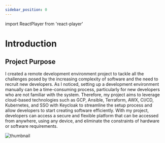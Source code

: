 ```yaml
---
sidebar_position: 0
---
```

import ReactPlayer from 'react-player'

# Introduction

<div className="video__wrapper">
    <ReactPlayer className="video__player" controls height="100%" url="/remotedevenv.mp4" width="100%" />
</div>

<!-- You can check my [Portfolio](https://chamseddineabd.netlify.com) -->

## Project Purpose

I created a remote development environment project to tackle all the challenges posed by the increasing complexity of software and the need to recruit new developers. As I noticed, setting up a development environment manually can be a time-consuming process, particularly for new developers who are not familiar with the system. Therefore, my project aims to leverage cloud-based technologies such as GCP, Ansible, Terraform, AWX, CI/CD, Kubernetes, and SSO with Keycloak to streamline the setup process and allow developers to start creating software efficiently. With my project, developers can access a secure and flexible platform that can be accessed from anywhere, using any device, and eliminate the constraints of hardware or software requirements.

![thumbnail](/img/thumbnail.png)

